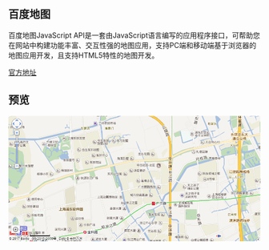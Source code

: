 百度地图
----
百度地图JavaScript API是一套由JavaScript语言编写的应用程序接口，可帮助您在网站中构建功能丰富、交互性强的地图应用，支持PC端和移动端基于浏览器的地图应用开发，且支持HTML5特性的地图开发。

[官方地址](http://lbsyun.baidu.com/index.php?title=jspopular)
  
 ## 预览
 ![Maps](https://github.com/WispYs/Web-Plugins/blob/master/img/map.png "Maps")
